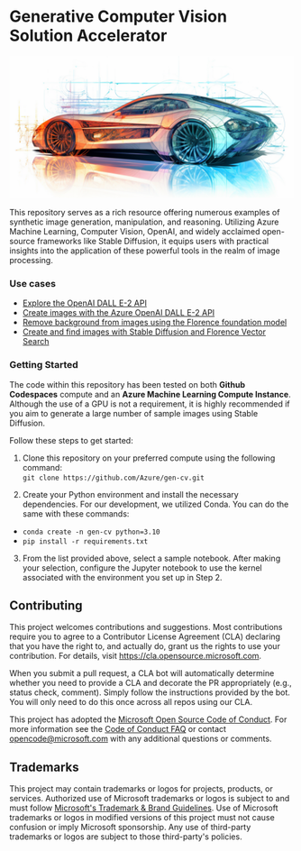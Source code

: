 # Generative Computer Vision Solution Accelerator

<img src="./media/gen-cv.png" alt="drawing" style="width:1200px;"/>

This repository serves as a rich resource offering numerous examples of synthetic image generation, manipulation, and reasoning. Utilizing Azure Machine Learning, Computer Vision, OpenAI, and widely acclaimed open-source frameworks like Stable Diffusion, it equips users with practical insights into the application of these powerful tools in the realm of image processing.

### Use cases

- [Explore the OpenAI DALL E-2 API](dalle2-api/DALLE2-api-intro.ipynb)
- [Create images with the Azure OpenAI DALL E-2 API](dalle2-api/Florenace-AOAI-DALLE2.ipynb)
- [Remove background from images using the Florence foundation model](dalle2-api/Remove-background.ipynb)
- [Create and find images with Stable Diffusion and Florence Vector Search](image-embeddings/generate-and-search-images.ipynb)

### Getting Started
The code within this repository has been tested on both __Github Codespaces__ compute and an __Azure Machine Learning Compute Instance__. Although the use of a GPU is not a requirement, it is highly recommended if you aim to generate a large number of sample images using Stable Diffusion.

Follow these steps to get started:

1. Clone this repository on your preferred compute using the following command:  
`git clone https://github.com/Azure/gen-cv.git`

2. Create your Python environment and install the necessary dependencies. For our development, we utilized Conda. You can do the same with these commands:

- `conda create -n gen-cv python=3.10`  
- `pip install -r requirements.txt`  

3. From the list provided above, select a sample notebook. After making your selection, configure the Jupyter notebook to use the kernel associated with the environment you set up in Step 2.

## Contributing

This project welcomes contributions and suggestions.  Most contributions require you to agree to a
Contributor License Agreement (CLA) declaring that you have the right to, and actually do, grant us
the rights to use your contribution. For details, visit https://cla.opensource.microsoft.com.

When you submit a pull request, a CLA bot will automatically determine whether you need to provide
a CLA and decorate the PR appropriately (e.g., status check, comment). Simply follow the instructions
provided by the bot. You will only need to do this once across all repos using our CLA.

This project has adopted the [Microsoft Open Source Code of Conduct](https://opensource.microsoft.com/codeofconduct/).
For more information see the [Code of Conduct FAQ](https://opensource.microsoft.com/codeofconduct/faq/) or
contact [opencode@microsoft.com](mailto:opencode@microsoft.com) with any additional questions or comments.

## Trademarks

This project may contain trademarks or logos for projects, products, or services. Authorized use of Microsoft 
trademarks or logos is subject to and must follow 
[Microsoft's Trademark & Brand Guidelines](https://www.microsoft.com/en-us/legal/intellectualproperty/trademarks/usage/general).
Use of Microsoft trademarks or logos in modified versions of this project must not cause confusion or imply Microsoft sponsorship.
Any use of third-party trademarks or logos are subject to those third-party's policies.
